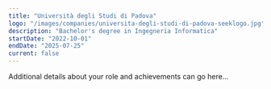 ```yaml
---
title: "Università degli Studi di Padova"
logo: "/images/companies/universita-degli-studi-di-padova-seeklogo.jpg"
description: "Bachelor's degree in Ingegneria Informatica"
startDate: "2022-10-01"
endDate: "2025-07-25"
current: false
---
```


Additional details about your role and achievements can go here... 